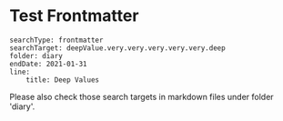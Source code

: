 # Test Frontmatter


``` tracker
searchType: frontmatter
searchTarget: deepValue.very.very.very.very.very.deep
folder: diary
endDate: 2021-01-31
line:
    title: Deep Values
```

Please also check those search targets in markdown files under folder 'diary'.